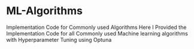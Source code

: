 # ML-Algorithms
Implementation Code for Commonly used Algorithms
Here  I Provided the Implementation Code for all Commonly used Machine learning algorithms with Hyperparameter Tuning using Optuna
